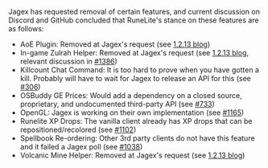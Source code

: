 Jagex has requested removal of certain features, and current discussion on Discord and GitHub concluded that RuneLite's stance on these features are as follows:
* AoE Plugin: Removed at Jagex's request (see [1.2.13 blog](https://runelite.net/blog/show/2018-01-25-1.2.13-Release))
* In-game Zulrah Helper: Removed at Jagex's request (see [1.2.13 blog](https://runelite.net/blog/show/2018-01-25-1.2.13-Release), relevant discussion in [#1386](https://github.com/runelite/runelite/issues/1386))
* Killcount Chat Command: It is too hard to prove when you have gotten a kill. Probably will have to wait for Jagex to release an API for this (see [#306](https://github.com/runelite/runelite/issues/306))
* OSBuddy GE Prices: Would add a dependency on a closed source, proprietary, and undocumented third-party API (see [#733](https://github.com/runelite/runelite/issues/733))
* OpenGL: Jagex is working on their own implementation (see [#1165](https://github.com/runelite/runelite/issues/1165))
* Runelite XP Drops: The vanilla client already has XP drops that can be repositioned/recolored (see [#1102](https://github.com/runelite/runelite/issues/1102))
* Spellbook Re-ordering: Other 3rd party clients do not have this feature and it failed a Jagex poll (see [#1038](https://github.com/runelite/runelite/issues/1038))
* Volcanic Mine Helper: Removed at Jagex's request (see [1.2.13 blog](https://runelite.net/blog/show/2018-01-25-1.2.13-Release))
